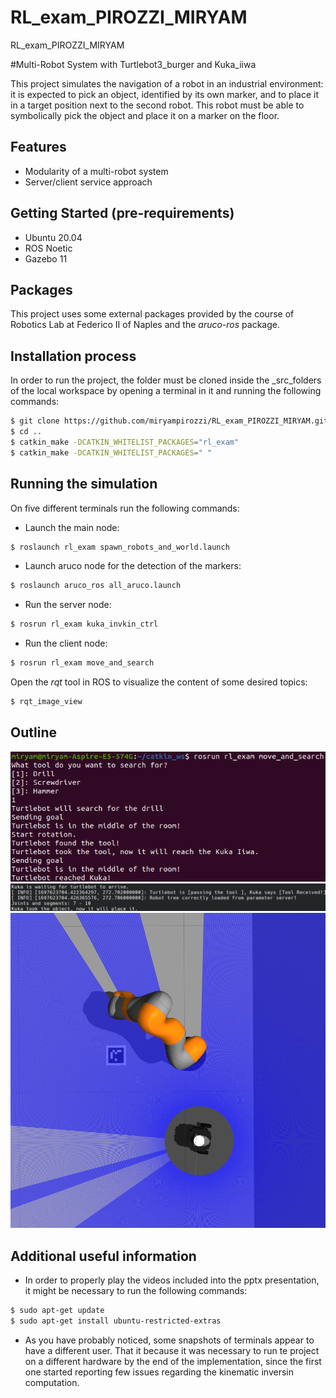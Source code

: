 # RL_exam_PIROZZI_MIRYAM
RL_exam_PIROZZI_MIRYAM

#Multi-Robot System with Turtlebot3_burger and Kuka_iiwa

This project simulates the navigation of a robot in an industrial environment: it is expected to pick an object, identified by its own marker, and to place it in a target position next to the second robot. This robot must be able to symbolically pick the object and place it on a marker on the floor.

## Features

- Modularity of a multi-robot system
- Server/client service approach

## Getting Started (pre-requirements)

- Ubuntu 20.04
- ROS Noetic
- Gazebo 11

## Packages

This project uses some external packages provided by the course of Robotics Lab at Federico II of Naples and the _aruco-ros_ package. 

## Installation process

In order to run the project, the folder must be cloned inside the _src_folders of the local workspace by opening a terminal in it and running the following commands:

```sh
$ git clone https://github.com/miryampirozzi/RL_exam_PIROZZI_MIRYAM.git
$ cd ..
$ catkin_make -DCATKIN_WHITELIST_PACKAGES="rl_exam"
$ catkin_make -DCATKIN_WHITELIST_PACKAGES=" "
```
## Running the simulation

On five different terminals run the following commands:

- Launch the main node:

```sh
$ roslaunch rl_exam spawn_robots_and_world.launch
```

- Launch aruco node for the detection of the markers:

```sh
$ roslaunch aruco_ros all_aruco.launch
```

- Run the server node:

```sh
$ rosrun rl_exam kuka_invkin_ctrl
```

- Run the client node: 

```sh
$ rosrun rl_exam move_and_search
```

Open the _rqt_ tool in ROS to visualize the content of some desired topics:

```sh
$ rqt_image_view
```

## Outline

![Client output](/Readme_images/terminal1.png) 
![Server output](/Readme_images/terminal2.png) 
![Simulation results](/Readme_images/final.png) 


## Additional useful information

- In order to properly play the videos included into the pptx presentation, it might be necessary to run the following commands:
  
```sh
$ sudo apt-get update
$ sudo apt-get install ubuntu-restricted-extras
```

- As you have probably noticed, some snapshots of terminals appear to have a different user. That it because it was necessary to run te project on a different hardware by the end of the implementation, since the first one started reporting few issues regarding the kinematic inversin computation.
